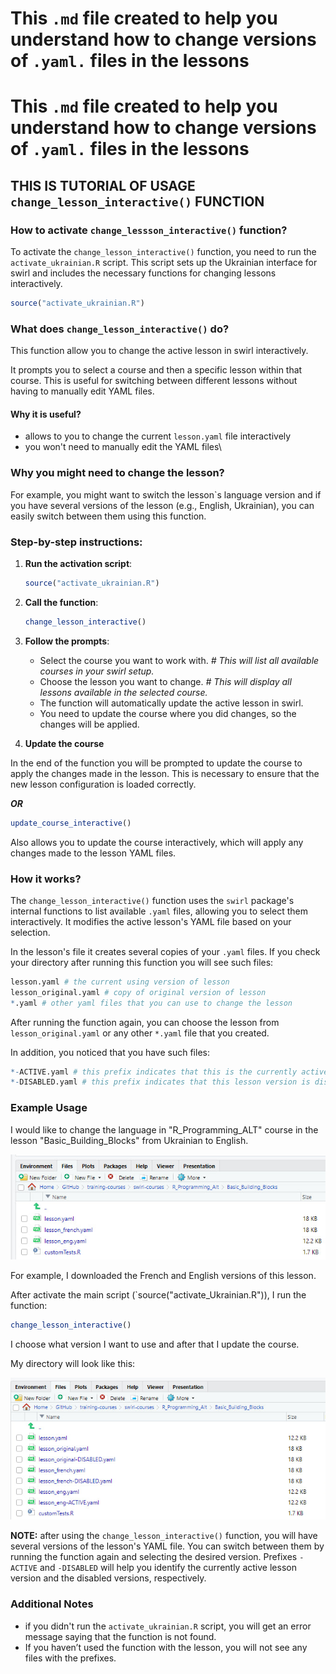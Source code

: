 # This `.md` file created to help you understand how to change versions of `.yaml.` files in the lessons

# This `.md` file created to help you understand how to change versions of `.yaml.` files in the lessons

## THIS IS TUTORIAL OF USAGE `change_lesson_interactive()` FUNCTION

### How to activate `change_lessson_interactive()` function?

To activate the `change_lesson_interactive()` function, you need to run the `activate_ukrainian.R` script. This script sets up the Ukrainian interface for swirl and includes the necessary functions for changing lessons interactively.

```r
source("activate_ukrainian.R")
```

### What does `change_lesson_interactive()` do?

This function allow you to change the active lesson in swirl interactively. 


It prompts you to select a course and then a specific lesson within that course. This is useful for switching between different lessons without having to manually edit YAML files.

#### Why it is useful?

- allows to you to change the current `lesson.yaml` file interactively
- you won't need to manually edit the YAML files\

### Why you might need to change the lesson?

For example, you might want to switch the lesson`s language version and if you have several versions of the lesson (e.g., English, Ukrainian), you can easily switch between them using this function.

### Step-by-step instructions:

1. **Run the activation script**:
   ```r
   source("activate_ukrainian.R")
   ```

2. **Call the function**:
   ```r
   change_lesson_interactive()
   ```

3. **Follow the prompts**:
   - Select the course you want to work with. *# This will list all available courses in your swirl setup.*
   - Choose the lesson you want to change. *# This will display all lessons available in the selected course.*
   - The function will automatically update the active lesson in swirl.
   - You need to update the course where you did changes, so the changes will be applied.


4. **Update the course**

In the end of the function you will be prompted to update the course to apply the changes made in the lesson. This is necessary to ensure that the new lesson configuration is loaded correctly.

***OR***
   ```r
   update_course_interactive()
   ```
Also allows you to update the course interactively, which will apply any changes made to the lesson YAML files.
   
### How it works?

The `change_lesson_interactive()` function uses the `swirl` package's internal functions to list available `.yaml` files, allowing you to select them interactively. It modifies the active lesson's YAML file based on your selection.

In the lesson's file it creates several copies of your `.yaml` files. If you check your directory after running this function you will see such files:
```r
lesson.yaml # the current using version of lesson
lesson_original.yaml # copy of original version of lesson
*.yaml # other yaml files that you can use to change the lesson
```
After running the function again, you can choose the lesson from `lesson_original.yaml` or any other `*.yaml` file that you created.


In addition, you noticed that you have such files:
```r
*-ACTIVE.yaml # this prefix indicates that this is the currently active lesson version
*-DISABLED.yaml # this prefix indicates that this lesson version is disabled
```

### Example Usage

I would like to change the language in "R_Programming_ALT" course in the lesson "Basic_Building_Blocks" from Ukrainian to English.

![change_lessons_guide-1](images/change_lessons_guide-1.jpg)


For example, I downloaded the French and English versions of this lesson.


After activate the main script (`source("activate_Ukrainian.R")), I run the function:
```r
change_lesson_interactive()
```

I choose what version I want to use and after that I update the course.

My directory will look like this: 

![change_lessons_guide-2](images/change_lessons_guide-2.jpg)

**NOTE:** after using the `change_lesson_interactive()` function, you will have several versions of the lesson's YAML file. You can switch between them by running the function again and selecting the desired version. Prefixes `-ACTIVE` and `-DISABLED` will help you identify the currently active lesson version and the disabled versions, respectively.

### Additional Notes
- if you didn't run the `activate_ukrainian.R` script, you will get an error message saying that the function is not found.
- If you haven’t used the function with the lesson, you will not see any files with the prefixes. 
